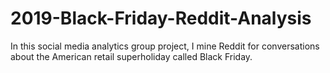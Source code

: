 # 2019-Black-Friday-Reddit-Analysis
In this social media analytics group project, I mine Reddit for conversations about the American retail superholiday called Black Friday.
